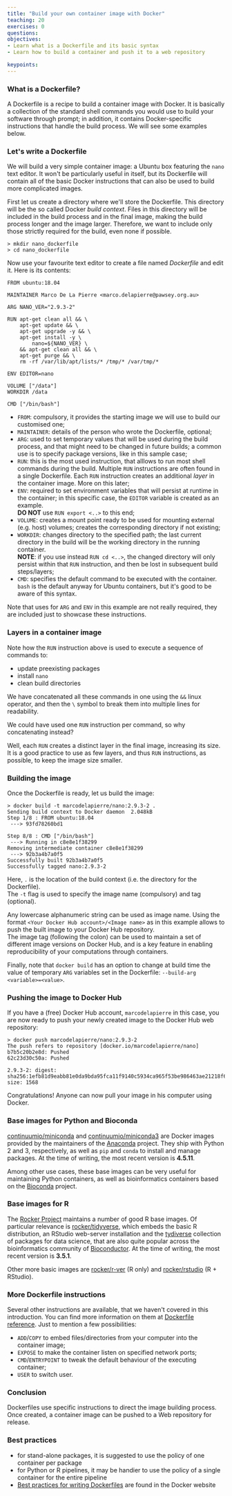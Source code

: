 ```yaml
---
title: "Build your own container image with Docker"
teaching: 20
exercises: 0
questions:
objectives:
- Learn what is a Dockerfile and its basic syntax
- Learn how to build a container and push it to a web repository

keypoints:
---
```


### What is a Dockerfile? ###

A Dockerfile is a recipe to build a container image with Docker. It is basically a collection of the standard shell commands you would use to build your software through prompt; in addition, it contains Docker-specific instructions that handle the build process. We will see some examples below.


### Let's write a Dockerfile ###

We will build a very simple container image: a Ubuntu box featuring the `nano` text editor. It won't be particularly useful in itself, but its Dockerfile will contain all of the basic Docker instructions that can also be used to build more complicated images.

First let us create a directory where we'll store the Dockerfile. This directory will be the so called Docker _build context_. Files in this directory will be included in the build process and in the final image, making the build process longer and the image larger. Therefore, we want to include only those strictly required for the build, even none if possible.

```
> mkdir nano_dockerfile
> cd nano_dockerfile
```

Now use your favourite text editor to create a file named _Dockerfile_ and edit it. Here is its contents:

```
FROM ubuntu:18.04
  
MAINTAINER Marco De La Pierre <marco.delapierre@pawsey.org.au>

ARG NANO_VER="2.9.3-2"

RUN apt-get clean all && \
    apt-get update && \
    apt-get upgrade -y && \
    apt-get install -y \
        nano=${NANO_VER} \
    && apt-get clean all && \
    apt-get purge && \
    rm -rf /var/lib/apt/lists/* /tmp/* /var/tmp/*

ENV EDITOR=nano

VOLUME ["/data"]
WORKDIR /data

CMD ["/bin/bash"]
```

* `FROM`: compulsory, it provides the starting image we will use to build our customised one;
* `MAINTAINER`: details of the person who wrote the Dockerfile, optional;
* `ARG`: used to set temporary values that will be used during the build process, and that might need to be changed in future builds; a common use is to specify package versions, like in this sample case;
* `RUN`: this is the most used instruction, that alllows to run most shell commands during the build. Multiple `RUN` instructions are often found in a single Dockerfile. Each `RUN` instruction creates an additional _layer_ in the container image. More on this later;
* `ENV`: required to set environment variables that will persist at runtime in the container; in this specific case, the `EDITOR` variable is created as an example.  
  **DO NOT** use `RUN export <..>` to this end;
* `VOLUME`: creates a mount point ready to be used for mounting external (e.g. host) volumes; creates the corresponding directory if not existing;
* `WORKDIR`: changes directory to the specified path; the last current directory in the build will be the working directory in the running container.  
  **NOTE**: if you use instead `RUN cd <..>`, the changed directory will only persist within that `RUN` instruction, and then be lost in subsequent build steps/layers;
* `CMD`: specifies the default command to be executed with the container. `bash` is the default anyway for Ubuntu containers, but it's good to be aware of this syntax.

Note that uses for `ARG` and `ENV` in this example are not really required, they are included just to showcase these instructions.


### Layers in a container image ###

Note how the `RUN` instruction above is used to execute a sequence of commands to:

- update preexisting packages
- install `nano`
- clean build directories

We have concatenated all these commands in one using the `&&` linux operator, and then the `\` symbol to break them into multiple lines for readability.

We could have used one `RUN` instruction per command, so why concatenating instead?

Well, each `RUN` creates a distinct layer in the final image, increasing its size. It is a good practice to use as few layers, and thus `RUN` instructions, as possible, to keep the image size smaller.


### Building the image ###

Once the Dockerfile is ready, let us build the image:

```
> docker build -t marcodelapierre/nano:2.9.3-2 .
Sending build context to Docker daemon  2.048kB
Step 1/8 : FROM ubuntu:18.04
 ---> 93fd78260bd1

Step 8/8 : CMD ["/bin/bash"]
 ---> Running in c8e8e1f38299
Removing intermediate container c8e8e1f38299
 ---> 92b3a4b7a0f5
Successfully built 92b3a4b7a0f5
Successfully tagged nano:2.9.3-2
```

Here, `.` is the location of the build context (i.e. the directory for the Dockerfile).  
The `-t` flag is used to specify the image name (compulsory) and tag (optional).

Any lowercase alphanumeric string can be used as image name. Using the format `<Your Docker Hub account>/<Image name>` as in this example allows to push the built image to your Docker Hub repository.  
The image tag (following the colon) can be used to maintain a set of different image versions on Docker Hub, and is a key feature in enabling reproducibility of your computations through containers.

Finally, note that `docker build` has an option to change at build time the value of temporary `ARG` variables set in the Dockerfile: `--build-arg <variable>=<value>`.


### Pushing the image to Docker Hub ###

If you have a (free) Docker Hub account, `marcodelapierre` in this case, you are now ready to push your newly created image to the Docker Hub web repository:

```
> docker push marcodelapierre/nano:2.9.3-2 
The push refers to repository [docker.io/marcodelapierre/nano]
b7b5c20b2e8d: Pushed 
62c23d30c50a: Pushed 

2.9.3-2: digest: sha256:1efb81d9eabb81e0da9bda95fca11f9140c5934ca965f53be986463ae21218f6 size: 1568
```
Congratulations! Anyone can now pull your image in his computer using Docker.


### Base images for Python and Bioconda ###

[continuumio/miniconda](https://hub.docker.com/r/continuumio/miniconda/tags) and [continuumio/miniconda3](https://hub.docker.com/r/continuumio/miniconda3/tags) are Docker images provided by the maintainers of the [Anaconda](https://anaconda.org) project. They ship with Python 2 and 3, respectively, as well as `pip` and `conda` to install and manage packages. At the time of writing, the most recent version is **4.5.11**.

Among other use cases, these base images can be very useful for maintaining Python containers, as well as bioinformatics containers based on the [Bioconda](https://bioconda.github.io) project.


### Base images for R ###

The [Rocker Project](https://www.rocker-project.org) maintains a number of good R base images. Of particular relevance is [rocker/tidyverse](https://hub.docker.com/r/rocker/tidyverse/tags), which embeds the basic R distribution, an RStudio web-server installation and the [tydiverse](https://www.tidyverse.org) collection of packages for data science, that are also quite popular across the bioinformatics community of [Bioconductor](https://www.bioconductor.org). At the time of writing, the most recent version is **3.5.1**.

Other more basic images are [rocker/r-ver](https://hub.docker.com/r/rocker/r-ver/tags) (R only) and [rocker/rstudio](https://hub.docker.com/r/rocker/rstudio/tags) (R + RStudio).


### More Dockerfile instructions ###

Several other instructions are available, that we haven't covered in this introduction. You can find more information on them at [Dockerfile reference](https://docs.docker.com/engine/reference/builder/). Just to mention a few possibilities:

- `ADD`/`COPY` to embed files/directories from your computer into the container image;
- `EXPOSE` to make the container listen on specified network ports;
- `CMD`/`ENTRYPOINT` to tweak the default behaviour of the executing container;
- `USER` to switch user.


### Conclusion ###
Dockerfiles use specific instructions to direct the image building process. Once created, a container image can be pushed to a Web repository for release.


### Best practices ###

- for stand-alone packages, it is suggested to use the policy of one container per package
- for Python or R pipelines, it may be handier to use the policy of a single container for the entire pipeline
- [Best practices for writing Dockerfiles](https://docs.docker.com/develop/develop-images/dockerfile_best-practices/) are found in the Docker website
